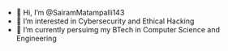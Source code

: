 - 👋 Hi, I’m @SairamMatampalli143
- 👀 I’m interested in Cybersecurity and Ethical Hacking
- 🌱 I’m currently persuimg my BTech in Computer Science and Engineering

<!---
SairamMatampalli143/SairamMatampalli143 is a ✨ special ✨ repository because its `README.md` (this file) appears on your GitHub profile.
You can click the Preview link to take a look at your changes.
--->

